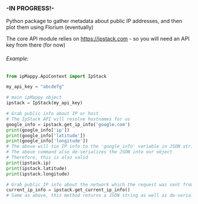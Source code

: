 ### -IN PROGRESS!-

Python package to gather metadata about public IP addresses, and then plot them using Florium (eventually)

The core API module relies on https://ipstack.com - so you will need an API key from there (for now)

###### Example:

```python
from ipMappy.ApiContext import IpStack

my_api_key = "abcdefg"

# main ipMappy object
ipstack = IpStack(my_api_key)

# Grab public info about IP or host
# The IpStack API will resolve hostnames for us
google_info = ipstack.get_ip_info('google.com')
print(google_info['ip'])
print(google_info['latitude'])
print(google_info['longitude'])
# The above will tie IP info to the 'google_info' variable in JSON string format
# The above command also de-serializes the JSON into our object
# Therefore, this is also valid
print(ipstack.ip)
print(ipstack.latitude)
print(ipstack.longitude)

# Grab public IP info about the network which the request was sent from
current_ip_info = ipstack.get_current_ip_info()
# Same as above, this method returns a JSON string as well as de-serializing the JSON into our instance attributes
```

